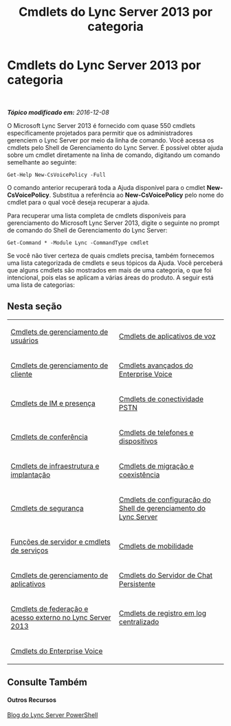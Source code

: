 ﻿---
title: Cmdlets do Lync Server 2013 por categoria
TOCTitle: Cmdlets do Lync Server 2013 por categoria
ms:assetid: 4ce274d7-b0ec-40b8-b85e-9a0613916ffb
ms:mtpsurl: https://technet.microsoft.com/pt-br/library/Gg398306(v=OCS.15)
ms:contentKeyID: 49306647
ms.date: 12/10/2016
mtps_version: v=OCS.15
ms.translationtype: HT
---

# Cmdlets do Lync Server 2013 por categoria

 

_**Tópico modificado em:** 2016-12-08_

O Microsoft Lync Server 2013 é fornecido com quase 550 cmdlets especificamente projetados para permitir que os administradores gerenciem o Lync Server por meio da linha de comando. Você acessa os cmdlets pelo Shell de Gerenciamento do Lync Server. É possível obter ajuda sobre um cmdlet diretamente na linha de comando, digitando um comando semelhante ao seguinte:

    Get-Help New-CsVoicePolicy -Full

O comando anterior recuperará toda a Ajuda disponível para o cmdlet **New-CsVoicePolicy**. Substitua a referência ao **New-CsVoicePolicy** pelo nome do cmdlet para o qual você deseja recuperar a ajuda.

Para recuperar uma lista completa de cmdlets disponíveis para gerenciamento do Microsoft Lync Server 2013, digite o seguinte no prompt de comando do Shell de Gerenciamento do Lync Server:

    Get-Command * -Module Lync -CommandType cmdlet

Se você não tiver certeza de quais cmdlets precisa, também fornecemos uma lista categorizada de cmdlets e seus tópicos da Ajuda. Você perceberá que alguns cmdlets são mostrados em mais de uma categoria, o que foi intencional, pois elas se aplicam a várias áreas do produto. A seguir está uma lista de categorias:

## Nesta seção


<table>
<colgroup>
<col style="width: 50%" />
<col style="width: 50%" />
</colgroup>
<tbody>
<tr class="odd">
<td><p><a href="lync-server-2013-user-management-cmdlets.md">Cmdlets de gerenciamento de usuários</a></p></td>
<td><p><a href="lync-server-2013-voice-application-cmdlets.md">Cmdlets de aplicativos de voz</a></p></td>
</tr>
<tr class="even">
<td><p><a href="lync-server-2013-client-management-cmdlets.md">Cmdlets de gerenciamento de cliente</a></p></td>
<td><p><a href="lync-server-2013-advanced-enterprise-voice-cmdlets.md">Cmdlets avançados do Enterprise Voice</a></p></td>
</tr>
<tr class="odd">
<td><p><a href="lync-server-2013-im-and-presence-cmdlets.md">Cmdlets de IM e presença</a></p></td>
<td><p><a href="lync-server-2013-pstn-connectivity-cmdlets.md">Cmdlets de conectividade PSTN</a></p></td>
</tr>
<tr class="even">
<td><p><a href="lync-server-2013-conferencing-cmdlets.md">Cmdlets de conferência</a></p></td>
<td><p><a href="lync-server-2013-phones-and-devices-cmdlets.md">Cmdlets de telefones e dispositivos</a></p></td>
</tr>
<tr class="odd">
<td><p><a href="lync-server-2013-infrastructure-and-deployment-cmdlets.md">Cmdlets de infraestrutura e implantação</a></p></td>
<td><p><a href="lync-server-2013-migration-and-coexistence-cmdlets.md">Cmdlets de migração e coexistência</a></p></td>
</tr>
<tr class="even">
<td><p><a href="lync-server-2013-security-cmdlets.md">Cmdlets de segurança</a></p></td>
<td><p><a href="lync-server-2013-lync-server-management-shell-configuration-cmdlets.md">Cmdlets de configuração do Shell de gerenciamento do Lync Server</a></p></td>
</tr>
<tr class="odd">
<td><p><a href="lync-server-2013-server-roles-and-services-cmdlets.md">Funções de servidor e cmdlets de serviços</a></p></td>
<td><p><a href="lync-server-2013-mobility-cmdlets.md">Cmdlets de mobilidade</a></p></td>
</tr>
<tr class="even">
<td><p><a href="lync-server-2013-application-management-cmdlets.md">Cmdlets de gerenciamento de aplicativos</a></p></td>
<td><p><a href="lync-server-2013-persistent-chat-server-cmdlets.md">Cmdlets do Servidor de Chat Persistente</a></p></td>
</tr>
<tr class="odd">
<td><p><a href="https://docs.microsoft.com/en-us/powershell/module/skype/">Cmdlets de federação e acesso externo no Lync Server 2013</a></p></td>
<td><p><a href="lync-server-2013-centralized-logging-cmdlets.md">Cmdlets de registro em log centralizado</a></p></td>
</tr>
<tr class="even">
<td><p><a href="lync-server-2013-enterprise-voice-cmdlets.md">Cmdlets do Enterprise Voice</a></p></td>
<td><p></p></td>
</tr>
</tbody>
</table>


## Consulte Também

#### Outros Recursos

[Blog do Lync Server PowerShell](http://go.microsoft.com/fwlink/?linkid=203150%26clcid=0x416)

